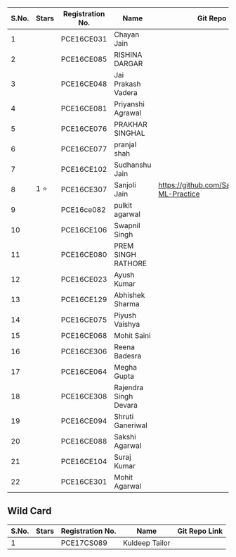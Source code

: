 | S.No. | Stars | Registration No. | Name | Git Repo Link |
|-------|-------|------------------|------|---------------|
| 1 | | PCE16CE031 | Chayan Jain ||
| 2 | | PCE16CE085 | RISHINA DARGAR ||
| 3 | | PCE16CE048 | Jai Prakash Vadera ||
| 4 | | PCE16CE081 | Priyanshi Agrawal ||
| 5 | | PCE16CE076 | PRAKHAR SINGHAL ||
| 6 | | PCE16CE077 | pranjal shah ||
| 7 | | PCE16CE102 | Sudhanshu Jain ||
| 8 | 1 :star: | PCE16CE307 | Sanjoli Jain | https://github.com/Sanjolijain04/My-ML-Practice |
| 9 | | PCE16ce082 | pulkit agarwal ||
| 10 | | PCE16CE106 | Swapnil Singh ||
| 11 | | PCE16CE080 | PREM SINGH RATHORE ||
| 12 | | PCE16CE023 | Ayush Kumar ||
| 13 | | PCE16CE129 | Abhishek Sharma ||
| 14 | | PCE16CE075 | Piyush Vaishya ||
| 15 | | PCE16CE068 | Mohit Saini ||
| 16 | | PCE16CE306 |Reena Badesra||
| 17 | | PCE16CE064 | Megha Gupta ||
| 18 | | PCE16CE308 | Rajendra Singh Devara ||
| 19 | | PCE16CE094 | Shruti Ganeriwal || https://github.com/shruti224/MyMLPractice
| 20 | | PCE16CE088 | Sakshi Agarwal ||
| 21 | | PCE16CE104 | Suraj Kumar ||
| 22 | | PCE16CE301 | Mohit Agarwal ||

## Wild Card

| S.No. | Stars | Registration No. | Name | Git Repo Link |
|-------|-------|------------------|------|---------------|
| 1 || PCE17CS089 | Kuldeep Tailor ||

